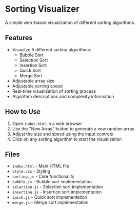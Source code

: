 # Sorting Visualizer

A simple web-based visualization of different sorting algorithms.

## Features

- Visualize 5 different sorting algorithms:
  - Bubble Sort
  - Selection Sort
  - Insertion Sort
  - Quick Sort
  - Merge Sort
- Adjustable array size
- Adjustable sorting speed
- Real-time visualization of sorting process
- Algorithm descriptions and complexity information

## How to Use

1. Open `index.html` in a web browser
2. Use the "New Array" button to generate a new random array
3. Adjust the size and speed using the input controls
4. Click on any sorting algorithm to start the visualization

## Files

- `index.html` - Main HTML file
- `style.css` - Styling
- `sorting.js` - Core functionality
- `bubble.js` - Bubble sort implementation
- `selection.js` - Selection sort implementation
- `insertion.js` - Insertion sort implementation
- `quick.js` - Quick sort implementation
- `merge.js` - Merge sort implementation
